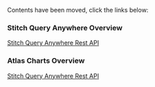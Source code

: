 Contents have been moved, click the links below:

### Stitch Query Anywhere Overview
[Stitch Query Anywhere Rest API](../rest/README.md)


### Atlas Charts Overview
[Stitch Query Anywhere Rest API](../charts/README.md)

